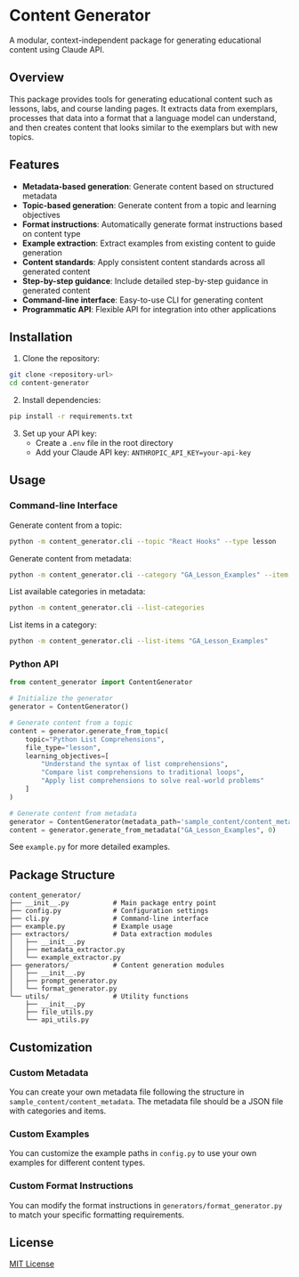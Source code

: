 # Content Generator

A modular, context-independent package for generating educational content using Claude API.

## Overview

This package provides tools for generating educational content such as lessons, labs, and course landing pages. It extracts data from exemplars, processes that data into a format that a language model can understand, and then creates content that looks similar to the exemplars but with new topics.

## Features

- **Metadata-based generation**: Generate content based on structured metadata
- **Topic-based generation**: Generate content from a topic and learning objectives
- **Format instructions**: Automatically generate format instructions based on content type
- **Example extraction**: Extract examples from existing content to guide generation
- **Content standards**: Apply consistent content standards across all generated content
- **Step-by-step guidance**: Include detailed step-by-step guidance in generated content
- **Command-line interface**: Easy-to-use CLI for generating content
- **Programmatic API**: Flexible API for integration into other applications

## Installation

1. Clone the repository:
```bash
git clone <repository-url>
cd content-generator
```

2. Install dependencies:
```bash
pip install -r requirements.txt
```

3. Set up your API key:
   - Create a `.env` file in the root directory
   - Add your Claude API key: `ANTHROPIC_API_KEY=your-api-key`

## Usage

### Command-line Interface

Generate content from a topic:

```bash
python -m content_generator.cli --topic "React Hooks" --type lesson
```

Generate content from metadata:

```bash
python -m content_generator.cli --category "GA_Lesson_Examples" --item 0
```

List available categories in metadata:

```bash
python -m content_generator.cli --list-categories
```

List items in a category:

```bash
python -m content_generator.cli --list-items "GA_Lesson_Examples"
```

### Python API

```python
from content_generator import ContentGenerator

# Initialize the generator
generator = ContentGenerator()

# Generate content from a topic
content = generator.generate_from_topic(
    topic="Python List Comprehensions",
    file_type="lesson",
    learning_objectives=[
        "Understand the syntax of list comprehensions",
        "Compare list comprehensions to traditional loops",
        "Apply list comprehensions to solve real-world problems"
    ]
)

# Generate content from metadata
generator = ContentGenerator(metadata_path='sample_content/content_metadata')
content = generator.generate_from_metadata("GA_Lesson_Examples", 0)
```

See `example.py` for more detailed examples.

## Package Structure

```
content_generator/
├── __init__.py           # Main package entry point
├── config.py             # Configuration settings
├── cli.py                # Command-line interface
├── example.py            # Example usage
├── extractors/           # Data extraction modules
│   ├── __init__.py
│   ├── metadata_extractor.py
│   └── example_extractor.py
├── generators/           # Content generation modules
│   ├── __init__.py
│   ├── prompt_generator.py
│   └── format_generator.py
└── utils/                # Utility functions
    ├── __init__.py
    ├── file_utils.py
    └── api_utils.py
```

## Customization

### Custom Metadata

You can create your own metadata file following the structure in `sample_content/content_metadata`. The metadata file should be a JSON file with categories and items.

### Custom Examples

You can customize the example paths in `config.py` to use your own examples for different content types.

### Custom Format Instructions

You can modify the format instructions in `generators/format_generator.py` to match your specific formatting requirements.

## License

[MIT License](LICENSE)
